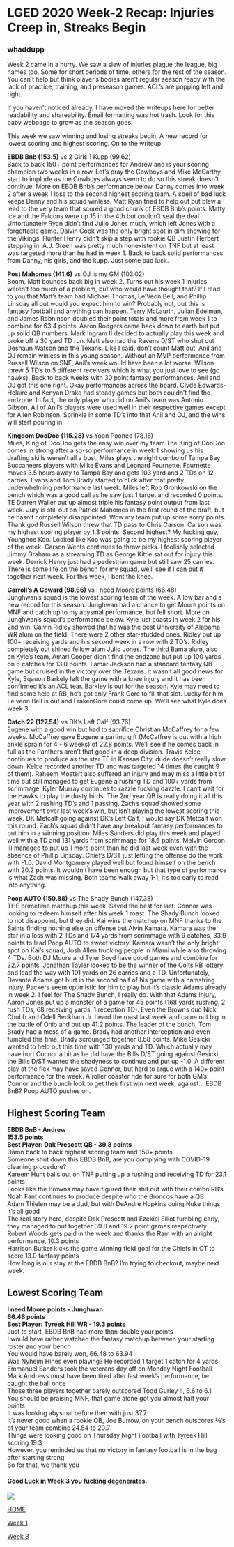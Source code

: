 # LGED 2020 Week-2 Recap: Injuries Creep in, Streaks Begin

### whaddupp
Week 2 came in a hurry. We saw a slew of injuries plague the league, big names too. Some for short periods of time, others for the rest of the season. You can’t help but think player’s bodies aren’t regular season ready with the lack of practice, training, and preseason games. ACL’s are popping left and right.

If you haven’t noticed already, I have moved the writeups here for better readability and shareability. Email formatting was hot trash. Look for this baby webpage to grow as the season goes.

This week we saw winning and losing streaks begin. A new record for lowest scoring and highest scoring. On to the writeup.




**EBDB Bnb (153.5)** vs 2 Girls 1 Kupp (99.62)\
Back to back 150+ point performances for Andrew and is your scoring champion two weeks in a row. Let’s pray the Cowboys and Mike McCarthy start to implode as the Cowboys always seem to do so this streak doesn't continue. More on EBDB Bnb’s performance below. Danny comes into week 2 after a week 1 loss to the second highest scoring team. A spell of bad luck keeps Danny and his squad winless. Matt Ryan tried to help out but blew a lead to the very team that scored a good chunk of EBDB Bnb’s points. Matty Ice and the Falcons were up 15 in the 4th but couldn’t seal the deal. Unfortunately Ryan didn’t find Julio Jones much, which left Jones with a forgettable game. Dalvin Cook was the only bright spot in dim showing for the Vikings. Hunter Henry didn’t skip a step with rookie QB Justin Herbert stepping in. A.J. Green was pretty much nonexistent on TNF but at least was targeted more than he had in week 1. Back to back solid performances from Danny, his girls, and the kupp. Just some bad luck.


**Post Mahomes (141.6)** vs OJ is my GM (103.02)\
Boom, Matt bounces back big in week 2. Turns out his week 1 injuries weren’t too much of a problem, but who would have thought that? If I read to you that Matt’s team had Michael Thomas, Le’Veon Bell, and Phillip Linsday all out would you expect him to win? Probably not, but this is fantasy football and anything can happen. Terry McLaurin, Julian Edelman, and James Robninson doubled their point totals and more from week 1 to combine for 63.4 points. Aaron Rodgers came back down to earth but put up solid QB numbers. Mark Ingram II decided to actually play this week and broke off a 30 yard TD run. Matt also had the Ravens D/ST who shut out Deshaun Watson and the Texans. Like I said, don’t count Matt out. Anil and OJ remain winless in this young season. Without an MVP performance from Russell Wilson on SNF, Anil’s week would have been a lot worse. Wilson threw 5 TD’s to 5 different receivers which is what you just love to see (go hawks). Back to back weeks with 30 point fantasy performances. Anil and OJ got this one right. Okay performances across the board. Clyde Edwards-Helaire and Kenyan Drake had steady games but both couldn’t find the endzone. In fact, the only player who did on Anil’s team was Antonio Gibson. All of Anil’s players were used well in their respective games except for Allen Robinson. Sprinkle in some TD’s into that Anil and OJ, and the wins will start pouring in.


**Kingdom DooDoo (115.28)** vs Yoon Pooned (78.18)\
Miles, King of DooDoo gets the easy win over my team.The King of DooDoo comes in strong after a so-so performance in week 1 showing us his drafting skills weren’t all a bust. Miles plays the right combo of Tampa Bay Buccaneers players with Mike Evans and Leonard Fournette. Fournette moves 3.5 hours away to Tampa Bay and gets 103 yard and 2 TDs on 12 carries. Evans and Tom Brady started to click after that pretty underwhelming performance last week. Miles left Rob Gronkowski on the bench which was a good call as he saw just 1 target and recorded 0 points. TE Darren Waller put up almost triple his fantasy point output from last week. Jury is still out on Patrick Mahomes in the first round of the draft, but he hasn’t completely disappointed. Wow my team put up some sorry points. Thank god Russell Wilson threw that TD pass to Chris Carson. Carson was my highest scoring player by 1.3 points. Second highest? My fucking guy, Younghoe Koo. Looked like Koo was going to be my highest scoring player of the week. Carson Wents continues to throw picks. I foolishly selected Jimmy Graham as a streaming TD as George Kittle sat out for injury this week. Derrick Henry just had a pedestrian game but still saw 25 carries. There is some life on the bench for my squad, we’ll see if I can put it together next week. For this week, I bent the knee.


**Carroll’s A Coward (98.66)** vs I need Moore points (66.48)\
Junghwan’s squad is the lowest scoring team of the week. A low bar and a new record for this season. Junghwan had a chance to get Moore points on MNF and catch up to my abysmal performance, but fell short. More on Junghwan’s squad’s performance below. Kyle just coasts in week 2 for his 2nd win. Calvin Ridley showed that he was the best University of Alabama WR alum on the field. There were 2 other star-studded ones. Ridley put up 100+ receiving yards and his second week in a row with 2 TD’s. Ridley completely out shined fellow alum Julio Jones. The third Bama alum, also on Kyle’s team, Amari Cooper didn’t find the endzone but put up 100 yards on 6 catches for 13.0 points. Lamar Jackson had a standard fantasy QB game but cruised in the victory over the Texans. It wasn’t all good news for Kyle, Sqauon Barkely left the game with a knee injury and it has been confirmed it’s an ACL tear. Barkley is out for the season. Kyle may need to find some help at RB, he’s got only Frank Gore to fill that slot. Lucky for him, Le’veon Bell is out and FrakenGore could come up. We’ll see what Kyle does week 3.


**Catch 22 (127.54)** vs DK’s Left Calf (93.76)\
Eugene with a good win but had to sacrifice Christian McCaffrey for a few weeks. McCaffrey gave Eugene a parting gift (McCaffrey is out with a high ankle sprain for 4 - 6 weeks) of 22.8 points. We’ll see if he comes back in full as the Panthers aren’t that good in a deep division. Travis Kelce continues to produce as the star TE in Kansas City, dude doesn’t really slow down. Kelce recorded another TD and was targeted 14 times (he caught 9 of them). Raheem Mostert also suffered an injury and may miss a little bit of time but still managed to get Eugene a rushing TD and 100+ yards from scrimmage. Kyler Murray continues to razzle fucking dazzle. I can’t wait for the Hawks to play the dusty birds. The 2nd year QB is really doing it all this year with 2 rushing TD’s and 1 passing. Zach’s squad showed some improvement over last week’s win, but isn’t playing the lowest scoring this week. DK Metcalf going against DK’s Left Calf, I would say DK Metcalf won this round. Zach’s squad didn’t have any breakout fantasy performances to put him in a winning position. Miles Sanders did play this week and played well with a TD and 131 yards from scrimmage for 18.6 points. Melvin Gordon III managed to put up 1 more point than he did last week even with the absence of Phillip Linsday. Chief’s D/ST just letting the offense do the work with -1.0. David Montgomery played well but found himself on the bench with 20.2 points. It wouldn’t have been enough but that type of performance is what Zach was missing. Both teams walk away 1-1, it’s too early to read into anything.


**Poop AUTO (150.88)** vs The Shady Bunch (147.38)\
THE primetime matchup this week. Saved the best for last. Connor was looking to redeem himself after his week 1 roast. The Shady Bunch looked to not disappoint, but they did. Kai wins the matchup on MNF thanks to the Saints finding nothing else on offense but Alvin Kamara. Kamara was the star in a loss with 2 TDs and 174 yards from scrimmage with 9 catches, 33.9 points to lead Poop AUTO to sweet victory. Kamara wasn’t the only bright spot on Kai’s squad, Josh Allen trucking people in Miami while also throwing 4 TDs. Both DJ Moore and Tyler Boyd have good games and combine for 32.7 points. Jonathan Tayler looked to be the winner of the Colts RB lottery and lead the way with 101 yards on 26 carries and a TD. Unfortunately, Devante Adams got hurt in the second half of his game with a hamstring injury. Packers seem optimistic for him to play but it’s classic Adams already in week 2. I feel for The Shady Bunch, I really do. With that Adams injury, Aaron Jones put up a monster of a game for 45 points (168 yards rushing, 2 rush TDs, 68 receiving yards, 1 reception TD). Even the Browns duo Nick Chubb and Odell Beckham Jr. heard the roast last week and came out big in the battle of Ohio and put up 41.2 points. The leader of the bunch, Tom Brady had a mess of a game. Brady had another interception and even fumbled this time. Brady scrounged together 8.68 points. Mike Gesicki wanted to help out this time with 130 yards and TD. Which actually may have hurt Connor a bit as he did have the Bills D/ST going against Gesicki, the Bills D/ST wanted the shadyness to continue and put up -1.0. A different play at the flex may have saved Connor, but hard to argue with a 140+ point performance for the week. A roller coaster ride for sure for both GM’s. Connor and the bunch look to get their first win next week, against... EBDB BnB? Poop AUTO pushes on.



## Highest Scoring Team
**EBDB BnB - Andrew**\
**153.5 points**\
**Best Player: Dak Prescott QB - 39.8 points**\
Damn back to back highest scoring team and 150+ points\
Someone shut down this EBDB BnB, are you complying with COVID-19 cleaning procedure?\
Kareem Hunt balls out on TNF putting up a rushing and receiving TD for 23.1 points\
Looks like the Browns may have figured their shit out with their combo RB’s\
Noah Fant continues to produce despite who the Broncos have a QB\
Adam Thielen may be a dud, but with DeAndre Hopkins doing Nuke things it’s all good\
The real story here, despite Dak Prescott and Ezekiel Elliot fumbling early, they managed to put together 39.8 and 19.2 point games respectively\
Robert Woods gets paid in the week and thanks the Ram with an alright performance, 10.3 points\
Harrison Butker kicks the game winning field goal for the Chiefs in OT to score 13.0 fantasy points\
How long is our stay at the EBDB BnB? I’m trying to checkout, maybe next week.

## Lowest Scoring Team
**I need Moore points - Junghwan**\
**66.48 points**\
**Best Player: Tyreek Hill WR - 19.3 points**\
Just to start, EBDB BnB had more than double your points\
I would have rather watched the fantasy matchup between your starting roster and your bench\
You would have barely won, 66.48 to 63.94\
Was Nyheim Hines even playing? He recorded 1 target 1 catch for 4 yards\
Emmanuel Sanders took the veterans day off on Monday Night Football\
Mark Andrews must have been tired after last week’s performance, he caught the ball once\
Those three players together barely outscored Todd Gurley II, 6.6 to 6.1\
You should be praising MNF, that game alone got you almost half your points\
It was looking abysmal before then with just 37.7\
It’s never good when a rookie QB, Joe Burrow, on your bench outscores ⅔’s of your team combine 24.54 to 20.7 \
Things were looking good on Thursday Night Football with Tyreek Hill scoring 19.3\
However, you reminded us that no victory in fantasy football is in the bag after starting strong\
So for that, we thank you


#### Good Luck in Week 3 you fucking degenerates.


![](../media/Earl_IMG_3905.jpg)


[HOME](../index.md)


[Week 1](./week1_writeup_2020.md)


[Week 3](./2020_week3_writeup.md)
